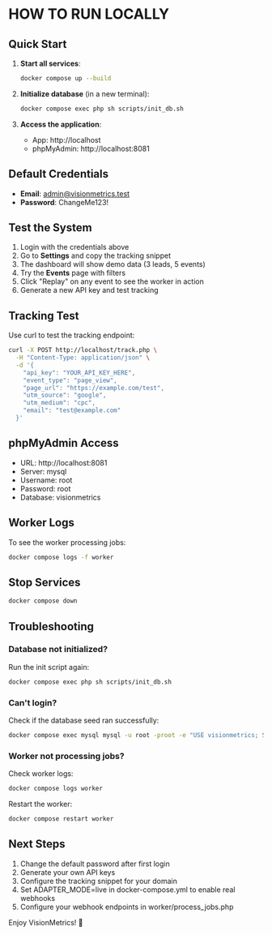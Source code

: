 # HOW TO RUN LOCALLY

## Quick Start

1. **Start all services**:
   ```bash
   docker compose up --build
   ```

2. **Initialize database** (in a new terminal):
   ```bash
   docker compose exec php sh scripts/init_db.sh
   ```

3. **Access the application**:
   - App: http://localhost
   - phpMyAdmin: http://localhost:8081

## Default Credentials

- **Email**: admin@visionmetrics.test
- **Password**: ChangeMe123!

## Test the System

1. Login with the credentials above
2. Go to **Settings** and copy the tracking snippet
3. The dashboard will show demo data (3 leads, 5 events)
4. Try the **Events** page with filters
5. Click "Replay" on any event to see the worker in action
6. Generate a new API key and test tracking

## Tracking Test

Use curl to test the tracking endpoint:

```bash
curl -X POST http://localhost/track.php \
  -H "Content-Type: application/json" \
  -d '{
    "api_key": "YOUR_API_KEY_HERE",
    "event_type": "page_view",
    "page_url": "https://example.com/test",
    "utm_source": "google",
    "utm_medium": "cpc",
    "email": "test@example.com"
  }'
```

## phpMyAdmin Access

- URL: http://localhost:8081
- Server: mysql
- Username: root
- Password: root
- Database: visionmetrics

## Worker Logs

To see the worker processing jobs:

```bash
docker compose logs -f worker
```

## Stop Services

```bash
docker compose down
```

## Troubleshooting

### Database not initialized?
Run the init script again:
```bash
docker compose exec php sh scripts/init_db.sh
```

### Can't login?
Check if the database seed ran successfully:
```bash
docker compose exec mysql mysql -u root -proot -e "USE visionmetrics; SELECT * FROM users;"
```

### Worker not processing jobs?
Check worker logs:
```bash
docker compose logs worker
```

Restart the worker:
```bash
docker compose restart worker
```

## Next Steps

1. Change the default password after first login
2. Generate your own API keys
3. Configure the tracking snippet for your domain
4. Set ADAPTER_MODE=live in docker-compose.yml to enable real webhooks
5. Configure your webhook endpoints in worker/process_jobs.php

Enjoy VisionMetrics! 🚀






